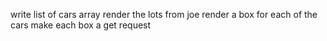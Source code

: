 write list of cars array
render the lots from joe
render a box for each of the cars
make each box a get request